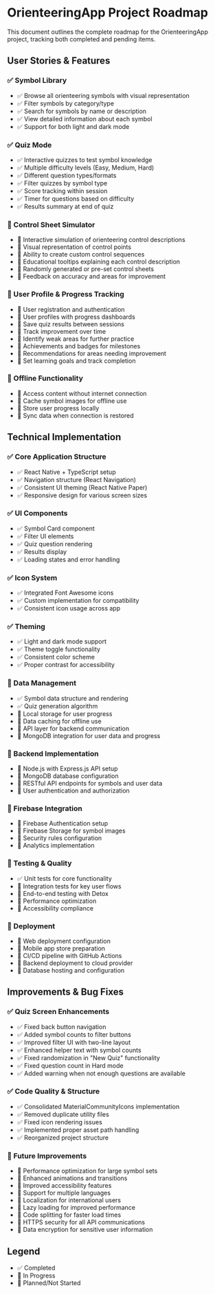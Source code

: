 # OrienteeringApp Project Roadmap

This document outlines the complete roadmap for the OrienteeringApp project, tracking both completed and pending items.

## User Stories & Features

### ✅ Symbol Library
- ✅ Browse all orienteering symbols with visual representation
- ✅ Filter symbols by category/type
- ✅ Search for symbols by name or description
- ✅ View detailed information about each symbol
- ✅ Support for both light and dark mode

### ✅ Quiz Mode
- ✅ Interactive quizzes to test symbol knowledge
- ✅ Multiple difficulty levels (Easy, Medium, Hard)
- ✅ Different question types/formats
- ✅ Filter quizzes by symbol type
- ✅ Score tracking within session
- ✅ Timer for questions based on difficulty
- ✅ Results summary at end of quiz

### 🔄 Control Sheet Simulator
- 🔄 Interactive simulation of orienteering control descriptions
- 📝 Visual representation of control points
- 📝 Ability to create custom control sequences
- 📝 Educational tooltips explaining each control description
- 📝 Randomly generated or pre-set control sheets
- 📝 Feedback on accuracy and areas for improvement

### 🔄 User Profile & Progress Tracking
- 📝 User registration and authentication
- 📝 User profiles with progress dashboards
- 📝 Save quiz results between sessions
- 📝 Track improvement over time
- 📝 Identify weak areas for further practice
- 📝 Achievements and badges for milestones
- 📝 Recommendations for areas needing improvement
- 📝 Set learning goals and track completion

### 🔄 Offline Functionality
- 📝 Access content without internet connection
- 📝 Cache symbol images for offline use
- 📝 Store user progress locally
- 📝 Sync data when connection is restored

## Technical Implementation

### ✅ Core Application Structure
- ✅ React Native + TypeScript setup
- ✅ Navigation structure (React Navigation)
- ✅ Consistent UI theming (React Native Paper)
- ✅ Responsive design for various screen sizes

### ✅ UI Components
- ✅ Symbol Card component
- ✅ Filter UI elements
- ✅ Quiz question rendering
- ✅ Results display
- ✅ Loading states and error handling

### ✅ Icon System
- ✅ Integrated Font Awesome icons
- ✅ Custom implementation for compatibility
- ✅ Consistent icon usage across app

### ✅ Theming
- ✅ Light and dark mode support
- ✅ Theme toggle functionality
- ✅ Consistent color scheme
- ✅ Proper contrast for accessibility

### 🔄 Data Management
- ✅ Symbol data structure and rendering
- ✅ Quiz generation algorithm
- 📝 Local storage for user progress
- 📝 Data caching for offline use
- 📝 API layer for backend communication
- 📝 MongoDB integration for user data and progress

### 🔄 Backend Implementation
- 📝 Node.js with Express.js API setup
- 📝 MongoDB database configuration
- 📝 RESTful API endpoints for symbols and user data
- 📝 User authentication and authorization

### 🔄 Firebase Integration
- 📝 Firebase Authentication setup
- 📝 Firebase Storage for symbol images
- 📝 Security rules configuration
- 📝 Analytics implementation

### 🔄 Testing & Quality
- ✅ Unit tests for core functionality
- 📝 Integration tests for key user flows
- 📝 End-to-end testing with Detox
- 📝 Performance optimization
- 📝 Accessibility compliance

### 🔄 Deployment
- 📝 Web deployment configuration
- 📝 Mobile app store preparation
- 📝 CI/CD pipeline with GitHub Actions
- 📝 Backend deployment to cloud provider
- 📝 Database hosting and configuration

## Improvements & Bug Fixes

### ✅ Quiz Screen Enhancements
- ✅ Fixed back button navigation
- ✅ Added symbol counts to filter buttons
- ✅ Improved filter UI with two-line layout
- ✅ Enhanced helper text with symbol counts
- ✅ Fixed randomization in "New Quiz" functionality
- ✅ Fixed question count in Hard mode
- ✅ Added warning when not enough questions are available

### ✅ Code Quality & Structure
- ✅ Consolidated MaterialCommunityIcons implementation
- ✅ Removed duplicate utility files
- ✅ Fixed icon rendering issues
- ✅ Implemented proper asset path handling
- ✅ Reorganized project structure

### 🔄 Future Improvements
- 📝 Performance optimization for large symbol sets
- 📝 Enhanced animations and transitions
- 📝 Improved accessibility features
- 📝 Support for multiple languages
- 📝 Localization for international users
- 📝 Lazy loading for improved performance
- 📝 Code splitting for faster load times
- 📝 HTTPS security for all API communications
- 📝 Data encryption for sensitive user information

## Legend
- ✅ Completed
- 🔄 In Progress
- 📝 Planned/Not Started